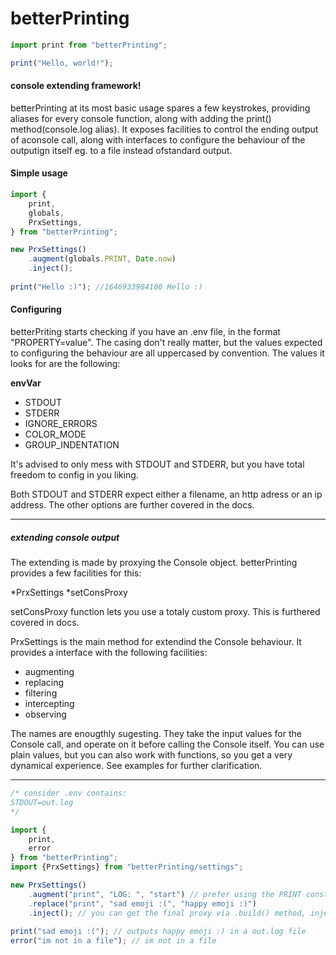 # betterPrinting #

```js
import print from "betterPrinting";

print("Hello, world!");
```

#### console extending framework! ####

betterPrinting at its most basic usage spares a few keystrokes, providing aliases for every console function, along with adding the print() method(console.log alias). It exposes facilities to control the ending output of aconsole call, along with interfaces to configure the behaviour of the outputign itself eg. to a file instead ofstandard output.

#### Simple usage ####
```js
import {
	print,
	globals,
	PrxSettings,
} from "betterPrinting";

new PrxSettings()
	.augment(globals.PRINT, Date.now)
	.inject();
	
print("Hello :)"); //1646933984106 Hello :)
```

#### Configuring ####

betterPriting starts checking if you have an .env file, in the format "PROPERTY=value". The casing don't really matter, but the values expected to configuring the behaviour are all uppercased by convention. The values it looks for are the following:

**envVar**
* STDOUT
* STDERR
* IGNORE_ERRORS
* COLOR_MODE
* GROUP_INDENTATION

It's advised to only mess with STDOUT and STDERR, but you have total freedom to config in you liking.

Both STDOUT and STDERR expect either a filename, an http adress or an ip address. The other options are further covered in the docs.

---

##### extending console output #####

The extending is made by proxying the Console object. betterPrinting provides a few facilities for this:

*PrxSettings
*setConsProxy

setConsProxy function lets you use a totaly custom proxy. This is furthered covered in docs.

PrxSettings is the main method for extendind the Console behaviour. It provides a interface with the following facilities:

* augmenting
* replacing
* filtering
* intercepting
* observing

The names are enougthly sugesting. They take the input values for the Console call, and operate on it before calling the Console itself. You can use plain values, but you can also work with functions, so you get a very dynamical experience. See examples for further clarification.

---

```js
/* consider .env contains:
STDOUT=out.log
*/

import {
	print,
	error
} from "betterPrinting";
import {PrxSettings} from "betterPrinting/settings";

new PrxSettings()
	.augment("print", "LOG: ", "start") // prefer using the PRINT constant from the globals module!
	.replace("print", "sad emoji :(", "happy emoji :)")
	.inject(); // you can get the final proxy via .build() method, inject automate the proxy insertion into console object
	
print("sad emoji :("); // outputs happy emoji :) in a out.log file
error("im not in a file"); // im not in a file
```

